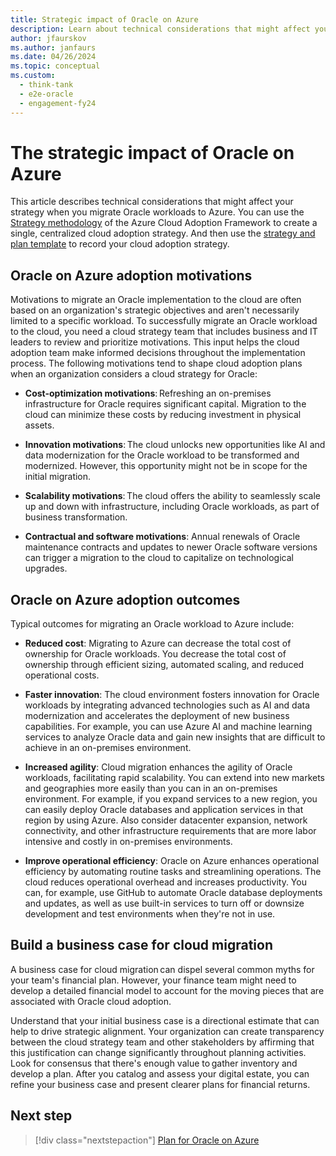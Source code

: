 ```yaml
---
title: Strategic impact of Oracle on Azure
description: Learn about technical considerations that might affect your cloud strategy when you migrate Oracle workloads to Azure.
author: jfaurskov
ms.author: janfaurs
ms.date: 04/26/2024
ms.topic: conceptual
ms.custom: 
  - think-tank
  - e2e-oracle
  - engagement-fy24
--- 
```


# The strategic impact of Oracle on Azure

This article describes technical considerations that might affect your strategy when you migrate Oracle workloads to Azure. You can use the [Strategy methodology](/azure/cloud-adoption-framework/strategy) of the Azure Cloud Adoption Framework to create a single, centralized cloud adoption strategy. And then use the [strategy and plan template](https://raw.githubusercontent.com/microsoft/CloudAdoptionFramework/main/plan/cloud-adoption-framework-strategy-and-plan-template.docx) to record your cloud adoption strategy.

## Oracle on Azure adoption motivations

Motivations to migrate an Oracle implementation to the cloud are often based on an organization's strategic objectives and aren't necessarily limited to a specific workload. To successfully migrate an Oracle workload to the cloud, you need a cloud strategy team that includes business and IT leaders to review and prioritize motivations. This input helps the cloud adoption team make informed decisions throughout the implementation process. The following motivations tend to shape cloud adoption plans when an organization considers a cloud strategy for Oracle:

- **Cost-optimization motivations**: Refreshing an on-premises infrastructure for Oracle requires significant capital. Migration to the cloud can minimize these costs by reducing investment in physical assets.

- **Innovation motivations**: The cloud unlocks new opportunities like AI and data modernization for the Oracle workload to be transformed and modernized. However, this opportunity might not be in scope for the initial migration.

- **Scalability motivations**: The cloud offers the ability to seamlessly scale up and down with infrastructure, including Oracle workloads, as part of business transformation.

- **Contractual and software motivations**: Annual renewals of Oracle maintenance contracts and updates to newer Oracle software versions can trigger a migration to the cloud to capitalize on technological upgrades.  

## Oracle on Azure adoption outcomes

Typical outcomes for migrating an Oracle workload to Azure include:

- **Reduced cost**: Migrating to Azure can decrease the total cost of ownership for Oracle workloads. You decrease the total cost of ownership through efficient sizing, automated scaling, and reduced operational costs.

- **Faster innovation**: The cloud environment fosters innovation for Oracle workloads by integrating advanced technologies such as AI and data modernization and accelerates the deployment of new business capabilities. For example, you can use Azure AI and machine learning services to analyze Oracle data and gain new insights that are difficult to achieve in an on-premises environment.

- **Increased agility**: Cloud migration enhances the agility of Oracle workloads, facilitating rapid scalability. You can extend into new markets and geographies more easily than you can in an on-premises environment. For example, if you expand services to a new region, you can easily deploy Oracle databases and application services in that region by using Azure. Also consider datacenter expansion, network connectivity, and other infrastructure requirements that are more labor intensive and costly in on-premises environments.

- **Improve operational efficiency**: Oracle on Azure enhances operational efficiency by automating routine tasks and streamlining operations. The cloud reduces operational overhead and increases productivity. You can, for example, use GitHub to automate Oracle database deployments and updates, as well as use built-in services to turn off or downsize development and test environments when they're not in use.

## Build a business case for cloud migration

A business case for cloud migration can dispel several common myths for your team's financial plan. However, your finance team might need to develop a detailed financial model to account for the moving pieces that are associated with Oracle cloud adoption.

Understand that your initial business case is a directional estimate that can help to drive strategic alignment. Your organization can create transparency between the cloud strategy team and other stakeholders by affirming that this justification can change significantly throughout planning activities. Look for consensus that there's enough value to gather inventory and develop a plan. After you catalog and assess your digital estate, you can refine your business case and present clearer plans for financial returns.

## Next step

> [!div class="nextstepaction"]
> [Plan for Oracle on Azure](oracle-landing-zone-plan.md)
